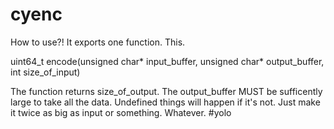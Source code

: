 # cyenc
How to use?! It exports one function. This.

uint64_t encode(unsigned char* input_buffer, unsigned char* output_buffer, int size_of_input)

The function returns size_of_output.
The output_buffer MUST be sufficently large to take all the data. Undefined things will happen if it's not. Just make it twice as big as input or something. Whatever. #yolo
